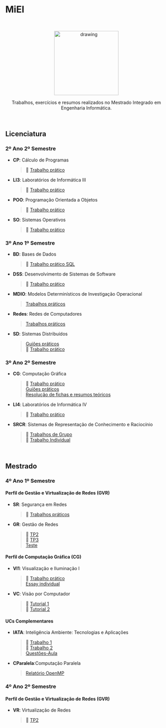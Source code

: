 # MiEI

</br>

<p align="center">
<img src="https://admin.googleusercontent.com/logo-scs-key2555945" alt="drawing" width="200"/>
</p>
<p align="center">
Trabalhos, exercícios e resumos realizados no Mestrado Integrado em Engenharia Informática.
</p>

</br>

## **Licenciatura**

### **2º Ano 2º Semestre**
- **CP**: Cálculo de Programas
  > :pushpin: [Trabalho prático](https://github.com/joanafonsogomes/CP)

- **LI3**: Laboratórios de Informática III
  > :pushpin: [Trabalho prático](https://github.com/joanafonsogomes/LI3)

- **POO**: Programação Orientada a Objetos
  > :pushpin: [Trabalho prático](https://github.com/joanafonsogomes/POO)
  
- **SO**: Sistemas Operativos
   > :pushpin: [Trabalho prático](https://github.com/joanafonsogomes/SO)  

### **3º Ano 1º Semestre**
- **BD**: Bases de Dados
  > :pushpin: [Trabalho prático SQL](https://github.com/joanafonsogomes/BD_SQL)

- **DSS**: Desenvolvimento de Sistemas de Software
  > :pushpin: [Trabalho prático](https://github.com/joanafonsogomes/DSS)

- **MDIO**: Modelos Determinísticos de Investigação Operacional
  > [Trabalhos práticos](https://github.com/joanafonsogomes/miei/tree/master/MDIO) 

- **Redes**: Redes de Computadores
  > [Trabalhos práticos](https://github.com/joanafonsogomes/miei/tree/master/REDES)

- **SD**: Sistemas Distribuídos
  > [Guiões práticos](https://github.com/joanafonsogomes/miei/tree/master/SD) \
  > :pushpin: [Trabalho prático](https://github.com/joanafonsogomes/SD)

### **3º Ano 2º Semestre**

- **CG**: Computação Gráfica
  > :pushpin: [Trabalho prático](https://github.com/joanafonsogomes/CG) \
  > [Guiões práticos](https://github.com/joanafonsogomes/miei/tree/master/CG/Guioes) \
  > [Resolução de fichas e resumos teóricos](https://github.com/joanafonsogomes/miei/tree/master/CG/Fichas%26Resumos)
  
- **LI4**: Laboratórios de Informática IV
  > :pushpin: [Trabalho prático](https://github.com/joanafonsogomes/LI4)

- **SRCR**: Sistemas de Representação de Conhecimento e Raciocínio
  > :pushpin: [Trabalhos de Grupo](https://github.com/joanafonsogomes/SRCR) \
  > :pushpin: [Trabalho Individual](https://github.com/joanafonsogomes/SRCR-individual)

<br/>

## **Mestrado**

### **4º Ano 1º Semestre**
#### Perfil de Gestão e Virtualização de Redes (GVR)
 
- **SR**: Segurança em Redes

  > :pushpin: [Trabalhos práticos](https://github.com/joanafonsogomes/SR)

- **GR**: Gestão de Redes
   
  > :pushpin: [TP2](https://github.com/joanafonsogomes/GR-TP2) \
  > :pushpin: [TP3](https://github.com/joanafonsogomes/GR-TP3) \
  > [Teste](https://github.com/joanafonsogomes/miei/tree/master/GR/Teste-GR)

#### Perfil de Computação Gráfica (CG)
 
- **VI1**: Visualização e Iluminação I

  > :pushpin: [Trabalho prático](https://github.com/joanafonsogomes/VI-Group) \
  > [Essay individual](https://github.com/joanafonsogomes/miei/tree/master/VI1)

- **VC**: Visão por Computador

  > :pushpin: [Tutorial 1](https://github.com/joanafonsogomes/VC-Tutorial1) \
  > :pushpin: [Tutorial 2](https://github.com/joanafonsogomes/VC-Tutorial2)
  
#### UCs Complementares
- **IATA**: Inteligência Ambiente: Tecnologias e Aplicações
  
  > :pushpin: [Trabalho 1](https://github.com/joanafonsogomes/Ambient-Intelligence-TP1) \
  > :pushpin: [Trabalho 2](https://github.com/joanafonsogomes/Ambient-Intelligence_Angie-Chatbot) \
  > [Questões-Aula](https://github.com/joanafonsogomes/miei/tree/master/IATA)

- **CParalela**:Computação Paralela

  > [Relatório OpenMP](https://github.com/joanafonsogomes/miei/tree/master/CParalela)

### **4º Ano 2º Semestre**
#### Perfil de Gestão e Virtualização de Redes (GVR)
 
- **VR**: Virtualização de Redes 

  > :pushpin: [TP2](https://github.com/joanafonsogomes/VR-TP2)
